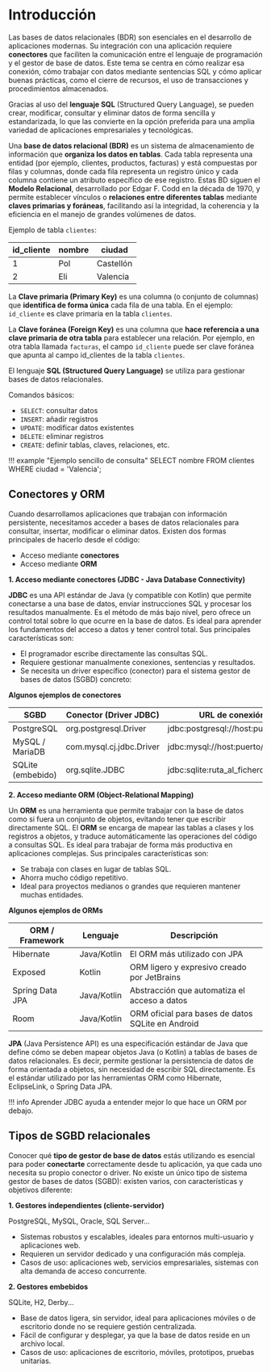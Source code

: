 # Introducción
Las bases de datos relacionales (BDR) son esenciales en el desarrollo de aplicaciones modernas. Su integración con una aplicación requiere **conectores** que faciliten la comunicación entre el lenguaje de programación y el gestor de base de datos. Este tema se centra en cómo realizar esa conexión, cómo trabajar con datos mediante sentencias SQL y cómo aplicar buenas prácticas, como el cierre de recursos, el uso de transacciones y procedimientos almacenados.

Gracias al uso del **lenguaje SQL** (Structured Query Language), se pueden crear, modificar, consultar y eliminar datos de forma sencilla y estandarizada, lo que las convierte en la opción preferida para una amplia variedad de aplicaciones empresariales y tecnológicas.

Una **base de datos relacional (BDR)** es un sistema de almacenamiento de información que **organiza los datos en tablas**. Cada tabla representa una entidad (por ejemplo, clientes, productos, facturas) y está compuestas por filas y columnas, donde cada fila representa un registro único y cada columna contiene un atributo específico de ese registro. Estas BD siguen el **Modelo Relacional**, desarrollado por Edgar F. Codd en la década de 1970, y permite establecer vínculos o **relaciones entre diferentes tablas** mediante **claves primarias y foráneas**, facilitando así la integridad, la coherencia y la eficiencia en el manejo de grandes volúmenes de datos.

Ejemplo de tabla `clientes`:

| id_cliente | nombre   | ciudad     |
|------------|----------|------------|
| 1          | Pol      | Castellón  |
| 2          | Eli      | Valencia   |


La **Clave primaria (Primary Key)** es una columna (o conjunto de columnas) que **identifica de forma única** cada fila de una tabla. En el ejemplo: `id_cliente` es clave primaria en la tabla `clientes`.

La **Clave foránea (Foreign Key)** es una columna que **hace referencia a una clave primaria de otra tabla** para establecer una relación. Por ejemplo, en otra tabla llamada `facturas`, el campo `id_cliente` puede ser clave foránea que apunta al campo id_clientes de la tabla `clientes`.

El lenguaje **SQL (Structured Query Language)** se utiliza para gestionar bases de datos relacionales.

Comandos básicos:

- `SELECT`: consultar datos
- `INSERT`: añadir registros
- `UPDATE`: modificar datos existentes
- `DELETE`: eliminar registros
- `CREATE`: definir tablas, claves, relaciones, etc.

!!! example "Ejemplo sencillo de consulta"
    SELECT nombre FROM clientes WHERE ciudad = 'Valencia';

## Conectores y ORM

Cuando desarrollamos aplicaciones que trabajan con información persistente, necesitamos acceder a bases de datos relacionales para consultar, insertar, modificar o eliminar datos. Existen dos formas principales de hacerlo desde el código:

- Acceso mediante **conectores**
- Acceso mediante **ORM**

**1. Acceso mediante conectores (JDBC - Java Database Connectivity)**

**JDBC** es una API estándar de Java (y compatible con Kotlin) que permite conectarse a una base de datos, enviar instrucciones SQL y procesar los resultados manualmente. Es el método de más bajo nivel, pero ofrece un control total sobre lo que ocurre en la base de datos. Es ideal para aprender los fundamentos del acceso a datos y tener control total. Sus principales características son:

 - El programador escribe directamente las consultas SQL.
 - Requiere gestionar manualmente conexiones, sentencias y resultados.
 - Se necesita un driver específico (conector) para el sistema gestor de bases de datos (SGBD) concreto:

**Algunos ejemplos de conectores**

SGBD|	Conector (Driver JDBC)|	URL de conexión típica
----|-------------------------|-----------------------
PostgreSQL|	org.postgresql.Driver| jdbc:postgresql://host:puerto/basedatos
MySQL / MariaDB|	com.mysql.cj.jdbc.Driver| jdbc:mysql://host:puerto/basedatos
SQLite (embebido)|	org.sqlite.JDBC	|jdbc:sqlite:ruta_al_fichero.db

**2. Acceso mediante ORM (Object-Relational Mapping)**

Un **ORM** es una herramienta que permite trabajar con la base de datos como si fuera un conjunto de objetos, evitando tener que escribir directamente SQL. El **ORM** se encarga de mapear las tablas a clases y los registros a objetos, y traduce automáticamente las operaciones del código a consultas SQL. Es ideal para trabajar de forma más productiva en aplicaciones complejas. Sus principales características son:

 - Se trabaja con clases en lugar de tablas SQL.
 - Ahorra mucho código repetitivo.
 - Ideal para proyectos medianos o grandes que requieren mantener muchas entidades.

**Algunos ejemplos de ORMs**

ORM / Framework|	Lenguaje|	Descripción
---------------|---------|-----------------
Hibernate|	Java/Kotlin|	El ORM más utilizado con JPA
Exposed|	Kotlin|	ORM ligero y expresivo creado por JetBrains
Spring Data JPA|	Java/Kotlin|	Abstracción que automatiza el acceso a datos
Room|	Java/Kotlin|	ORM oficial para bases de datos SQLite en Android    

**JPA** (Java Persistence API) es una especificación estándar de Java que define cómo se deben mapear objetos Java (o Kotlin) a tablas de bases de datos relacionales. Es decir, permite gestionar la persistencia de datos de forma orientada a objetos, sin necesidad de escribir SQL directamente. Es el estándar utilizado por las herramientas ORM como Hibernate, EclipseLink, o Spring Data JPA.

!!! info
    Aprender JDBC ayuda a entender mejor lo que hace un ORM por debajo.

## Tipos de SGBD relacionales

Conocer qué **tipo de gestor de base de datos** estás utilizando es esencial para poder **conectarte** correctamente desde tu aplicación, ya que cada uno necesita su propio conector o driver. No existe un único tipo de sistema gestor de bases de datos (SGBD): existen varios, con características y objetivos diferente:

**1. Gestores independientes (cliente-servidor)**

PostgreSQL, MySQL, Oracle, SQL Server...

- Sistemas robustos y escalables, ideales para entornos multi-usuario y aplicaciones web.
- Requieren un servidor dedicado y una configuración más compleja.
- Casos de uso: aplicaciones web, servicios empresariales, sistemas con alta demanda de acceso concurrente.
  
  
**2. Gestores embebidos**

SQLite, H2, Derby...

- Base de datos ligera, sin servidor, ideal para aplicaciones móviles o de escritorio donde no se requiere gestión centralizada.
- Fácil de configurar y desplegar, ya que la base de datos reside en un archivo local.
- Casos de uso: aplicaciones de escritorio, móviles, prototipos, pruebas unitarias.

